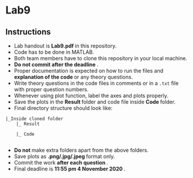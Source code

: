 # Lab9

## Instructions
- Lab handout is <strong> Lab9.pdf </strong> in this repository.
- Code has to be done in MATLAB.
- Both team members have to clone this repository in your local machine.
- <strong> Do not commit after the deadline </strong>.
- Proper documentation is expected on how to run the files and <strong> explanation of the code </strong> or any theory questions.
- Write theory questions in the code files in comments or in a `.txt` file with proper question numbers.
- Whenever using plot function, label the axes and plots properly.
- Save the plots in the <strong> Result </strong> folder and code file inside <strong> Code </strong> folder.
- Final directory structure should look like: <br>
```
|_Inside cloned folder
    |_ Result
               
    |_ Code
               
```
- <strong> Do not </strong> make extra folders apart from the above folders.
- Save plots as <strong> .png/.jpg/.jpeg </strong> format only.
- Commit the work <strong> after each question </strong>.
- Final deadline is <strong> 11:55 pm 4 November 2020 </strong>.
